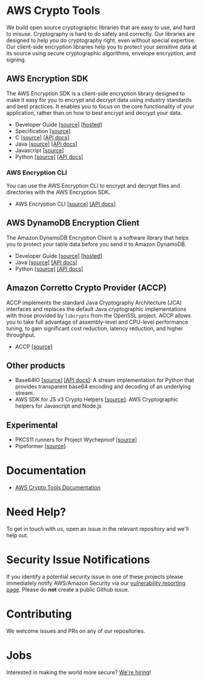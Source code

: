 # AWS Crypto Tools

We build open source cryptographic libraries that are easy to use, and hard to misuse.
Cryptography is hard to do safely and correctly.
Our libraries are designed to help you do cryptography right, even without special expertise.
Our client-side encryption libraries help you to protect your sensitive data
at its source using secure cryptographic algorithms, envelope encryption, and signing.

## AWS Encryption SDK
The AWS Encryption SDK is a client-side encryption library
designed to make it easy for you to encrypt and decrypt data using industry standards and best practices.
It enables you to focus on the core functionality of your application,
rather than on how to best encrypt and decrypt your data.

- Developer Guide
    [[source]](https://github.com/awsdocs/aws-encryption-sdk-docs)
    [[hosted]](https://docs.aws.amazon.com/encryption-sdk/latest/developer-guide/introduction.html)
- Specification
    [[source]](https://github.com/awslabs/aws-encryption-sdk-specification)
- C
    [[source]](https://github.com/aws/aws-encryption-sdk-c)
    [[API docs]](https://aws.github.io/aws-encryption-sdk-c/html)
- Java
    [[source]](https://github.com/aws/aws-encryption-sdk-java)
    [[API docs]](https://aws.github.io/aws-encryption-sdk-java/javadoc)
- Javascript
    [[source]](https://github.com/aws/aws-encryption-sdk-javascript)
- Python
    [[source]](https://github.com/aws/aws-encryption-sdk-python)
    [[API docs]](https://aws-encryption-sdk-python.readthedocs.io)

### AWS Encryption CLI
You can use the AWS Encryption CLI to encrypt and decrypt files and directories with the AWS Encryption SDK.
- AWS Encryption CLI
    [[source]](https://github.com/aws/aws-encryption-sdk-cli)
    [[API docs]](https://aws-encryption-sdk-cli.readthedocs.io)

## AWS DynamoDB Encryption Client
The Amazon DynamoDB Encryption Client is a software library
that helps you to protect your table data before you send it to Amazon DynamoDB.

- Developer Guide
    [[source]](https://github.com/awsdocs/aws-dynamodb-encryption-docs)
    [[hosted]](https://docs.aws.amazon.com/dynamodb-encryption-client/latest/devguide/what-is-ddb-encrypt.html)
- Java
    [[source]](https://github.com/aws/aws-dynamodb-encryption-java)
    [[API docs]](https://aws.github.io/aws-dynamodb-encryption-java/javadoc)
- Python
    [[source]](https://github.com/aws/aws-dynamodb-encryption-python)
    [[API docs]](https://aws-dynamodb-encryption-python.readthedocs.io)

## Amazon Corretto Crypto Provider (ACCP)
ACCP implements the standard Java Cryptography Architecture (JCA) interfaces
and replaces the default Java cryptographic implementations
with those provided by `libcrypto` from the OpenSSL project.
ACCP allows you to take full advantage of
assembly-level and CPU-level performance tuning,
to gain significant cost reduction, latency reduction, and higher throughput.

- ACCP
    [[source]](https://github.com/corretto/amazon-corretto-crypto-provider)

## Other products
 - Base64IO
    [[source]](https://github.com/aws/base64io-python)
    [[API docs]](https://base64io-python.readthedocs.io):
    A stream implementation for Python that provides transparent base64 encoding and decoding of an underlying stream.
 - AWS SDK for JS v3 Crypto Helpers
    [[source]](https://github.com/aws/aws-sdk-js-crypto-helpers):
    AWS Cryptographic helpers for Javascript and Node.js

## Experimental
 - PKCS11 runners for Project Wycheproof
    [[source]](https://github.com/awslabs/pkcs11-runners-for-project-wycheproof)
 - Pipeformer
    [[source]](https://github.com/awslabs/pipeformer)

# Documentation
- [AWS Crypto Tools Documentation](https://docs.aws.amazon.com/aws-crypto-tools)

# Need Help?
To get in touch with us, open an issue in the relevant repository and we'll help out.

# Security Issue Notifications

If you identify a potential security issue in one of these projects please immediately notify AWS/Amazon Security
via our [vulnerability reporting page](https://aws.amazon.com/security/vulnerability-reporting/).
Please do **not** create a public Github issue.

# Contributing
We welcome issues and PRs on any of our repositories.

# Jobs
Interested in making the world more secure?
[We're hiring](https://www.amazon.jobs/en/search?cities[]=Seattle%2C%20Washington%2C%20USA&business_category[]=amazon-web-services&base_query=crypto%20tools)!
